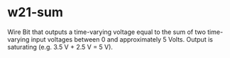 w21-sum
===============

Wire Bit that outputs a time-varying voltage equal to the sum of two time-varying input voltages between 0 and approximately 5 Volts.  Output is saturating (e.g. 3.5 V + 2.5 V = 5 V). 

